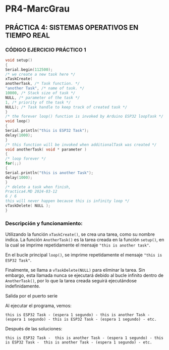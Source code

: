 # PR4-MarcGrau

## PRÁCTICA 4: SISTEMAS OPERATIVOS EN TIEMPO REAL

### CÓDIGO EJERCICIO PRÁCTICO 1
``` cpp
void setup()
{
Serial.begin(112500);
/* we create a new task here */
xTaskCreate(
anotherTask, /* Task function. */
"another Task", /* name of task. */
10000, /* Stack size of task */
NULL, /* parameter of the task */
1, /* priority of the task */
NULL); /* Task handle to keep track of created task */
}
/* the forever loop() function is invoked by Arduino ESP32 loopTask */
void loop()
{
Serial.println("this is ESP32 Task");
delay(1000);
}
/* this function will be invoked when additionalTask was created */
void anotherTask( void * parameter )
{
/* loop forever */
for(;;)
{
Serial.println("this is another Task");
delay(1000);
}
/* delete a task when finish,
Practica4.MD 2024-03-12
6 / 6
this will never happen because this is infinity loop */
vTaskDelete( NULL );
}
```
### Descripción y funcionamiento:

Utilizando la función `xTaskCreate()`, se crea una tarea, como su nombre indica.
La función `AnotherTask()` es la tarea creada en la función `setup()`, en la cual se imprime repetidamente el mensaje `"this is another task"`.

En el bucle principal `loop()`, se imprime repetidamente el mensaje `"this is ESP32 Task"`.

Finalmente, se llama a `vTaskDelete(NULL)` para eliminar la tarea. Sin embargo, esta llamada nunca se ejecutará debido al bucle infinito dentro de `AnotherTask()`, por lo que la tarea creada seguirá ejecutándose indefinidamente.

Salida por el puerto serie  

Al ejecutar el programa, vemos:

```this is ESP32 Task - (espera 1 segundo) - this is another Task - (espera 1 segundo) - this is ESP32 Task - (espera 1 segundo) - etc. ```

Después de las soluciones: 

```this is ESP32 Task -  this is another Task - (espera 1 segundo) - this is ESP32 Task -  this is another Task - (espera 1 segundo) - etc. ```
